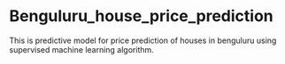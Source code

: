 # Benguluru_house_price_prediction
 This is predictive model for price prediction of houses in benguluru using supervised machine learning algorithm.
